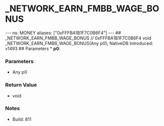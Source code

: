 # _NETWORK_EARN_FMBB_WAGE_BONUS

--- ns: MONEY aliases: ["0xFFFBA1B1F7C0B6F4"] --- ## _NETWORK_EARN_FMBB_WAGE_BONUS  // 0xFFFBA1B1F7C0B6F4 void _NETWORK_EARN_FMBB_WAGE_BONUS(Any p0);  NativeDB Introduced: v1493  ## Parameters * **p0**:

### Parameters
* Any p0

### Return Value
* void

### Notes
* Build: 811

